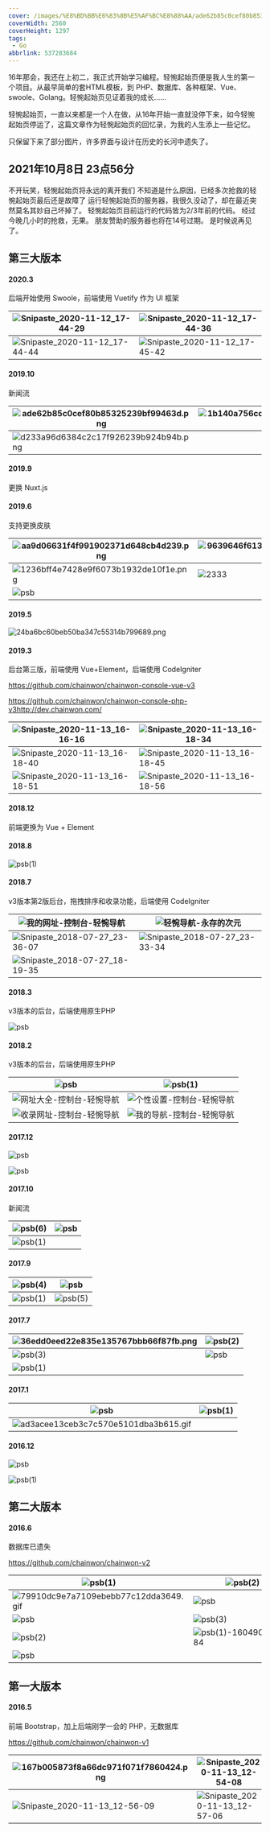```yaml
---
cover: /images/%E8%BD%BB%E6%83%8B%E5%AF%BC%E8%88%AA/ade62b85c0cef80b85325239bf99463d.png
coverWidth: 2560
coverHeight: 1297
tags:
 - Go
abbrlink: 537283684
---
```

16年那会，我还在上初二，我正式开始学习编程。轻惋起始页便是我人生的第一个项目。从最早简单的套HTML模板，到 PHP、数据库、各种框架、Vue、swoole、Golang。轻惋起始页见证着我的成长……

<!--more-->

轻惋起始页，一直以来都是一个人在做，从16年开始一直就没停下来，如今轻惋起始页停运了，这篇文章作为轻惋起始页的回忆录，为我的人生添上一些记忆。

只保留下来了部分图片，许多界面与设计在历史的长河中遗失了。

## 2021年10月8日 23点56分

不开玩笑，轻惋起始页将永远的离开我们
不知道是什么原因，已经多次抢救的轻惋起始页最后还是故障了
运行轻惋起始页的服务器，我很久没动了，却在最近突然莫名其妙自己坏掉了。
轻惋起始页目前运行的代码皆为2/3年前的代码。
经过今晚几小时的抢救，无果。
朋友赞助的服务器也将在14号过期。
是时候说再见了。

## 第三大版本

#### 2020.3

后端开始使用 Swoole，前端使用 Vuetify 作为 UI 框架

| ![Snipaste_2020-11-12_17-44-29](../../images/轻惋导航/Snipaste_2020-11-12_17-44-29.png) | ![Snipaste_2020-11-12_17-44-36](../../images/轻惋导航/Snipaste_2020-11-12_17-44-36.png) |
| ------------------------------------------------------------ | ------------------------------------------------------------ |
| ![Snipaste_2020-11-12_17-44-44](../../images/轻惋导航/Snipaste_2020-11-12_17-44-44.png) | ![Snipaste_2020-11-12_17-45-42](../../images/轻惋导航/Snipaste_2020-11-12_17-45-42.png) |



#### 2019.10

新闻流

| ![ade62b85c0cef80b85325239bf99463d.png](../../images/轻惋导航/ade62b85c0cef80b85325239bf99463d.png) | ![1b140a756cd87851ade2b9d3e3573e7a.png](../../images/轻惋导航/1b140a756cd87851ade2b9d3e3573e7a.png) |
| ------------------------------------------------------------ | ------------------------------------------------------------ |
| ![d233a96d6384c2c17f926239b924b94b.png](../../images/轻惋导航/d233a96d6384c2c17f926239b924b94b.png) |                                                              |

#### 2019.9

更换 Nuxt.js 

#### 2019.6

支持更换皮肤

| ![aa9d06631f4f991902371d648cb4d239.png](../../images/轻惋导航/aa9d06631f4f991902371d648cb4d239.png) | ![9639646f613ebe03e0dc2eb9977a3997.png](../../images/轻惋导航/9639646f613ebe03e0dc2eb9977a3997.png) |
| ------------------------------------------------------------ | ------------------------------------------------------------ |
| ![1236bff4e7428e9f6073b1932de10f1e.png](../../images/轻惋导航/1236bff4e7428e9f6073b1932de10f1e.png) | ![2333](../../images/轻惋导航/2333.jpg)                      |
| ![psb](../../images/轻惋导航/psb-1605174139653.jpg)          |                                                              |
#### 2019.5

![24ba6bc60beb50ba347c55314b799689.png](../../images/轻惋导航/24ba6bc60beb50ba347c55314b799689.png)

#### 2019.3

后台第三版，前端使用 Vue+Element，后端使用 CodeIgniter

https://github.com/chainwon/chainwon-console-vue-v3

https://github.com/chainwon/chainwon-console-php-v3http://dev.chainwon.com/

| ![Snipaste_2020-11-13_16-16-16](../../images/轻惋导航/Snipaste_2020-11-13_16-16-16.png) | ![Snipaste_2020-11-13_16-18-34](../../images/轻惋导航/Snipaste_2020-11-13_16-18-34.png) |
| ------------------------------------------------------------ | ------------------------------------------------------------ |
| ![Snipaste_2020-11-13_16-18-40](../../images/轻惋导航/Snipaste_2020-11-13_16-18-40.png) | ![Snipaste_2020-11-13_16-18-45](../../images/轻惋导航/Snipaste_2020-11-13_16-18-45.png) |
| ![Snipaste_2020-11-13_16-18-51](../../images/轻惋导航/Snipaste_2020-11-13_16-18-51.png) | ![Snipaste_2020-11-13_16-18-56](../../images/轻惋导航/Snipaste_2020-11-13_16-18-56.png) |



#### 2018.12

前端更换为 Vue + Element

#### 2018.8

![psb(1)](../../images/轻惋导航/psb(1)-1604903990509.jpg)

#### 2018.7

v3版本第2版后台，拖拽排序和收录功能，后端使用 CodeIgniter

| ![我的网址-控制台-轻惋导航](../../images/轻惋导航/我的网址-控制台-轻惋导航.png) | ![轻惋导航-永存的次元](../../images/轻惋导航/轻惋导航-永存的次元.png) |
| ------------------------------------------------------------ | ------------------------------------------------------------ |
| ![Snipaste_2018-07-27_23-36-07](../../images/轻惋导航/Snipaste_2018-07-27_23-36-07-1604903816308.png) | ![Snipaste_2018-07-27_23-33-34](../../images/轻惋导航/Snipaste_2018-07-27_23-33-34.png) |
| ![Snipaste_2018-07-27_18-19-35](../../images/轻惋导航/Snipaste_2018-07-27_18-19-35.png) |                                                              |

#### 2018.3

v3版本的后台，后端使用原生PHP

![psb](../../images/轻惋导航/psb-1604903455084.jpg)

#### 2018.2

v3版本的后台，后端使用原生PHP

| ![psb](../../images/轻惋导航/psb-1604903344508.jpg)          | ![psb(1)](../../images/轻惋导航/psb(1)-1604903399386.jpg)  |
| ------------------------------------------------------------ | ------------------------------------------------------------ |
| ![网址大全-控制台-轻惋导航](../../images/轻惋导航/网址大全-控制台-轻惋导航.png) | ![个性设置-控制台-轻惋导航](../../images/轻惋导航/个性设置-控制台-轻惋导航.png) |
| ![收录网址-控制台-轻惋导航](../../images/轻惋导航/收录网址-控制台-轻惋导航.png) | ![我的导航-控制台-轻惋导航](../../images/轻惋导航/我的导航-控制台-轻惋导航.png) |


#### 2017.12

![psb](../../images/轻惋导航/psb(1).jpg) 

![psb](../../images/轻惋导航/psb-1604903178963.jpg)

#### 2017.10

新闻流

| ![psb(6)](../../images/轻惋导航/psb(6).png)               | ![psb](../../images/轻惋导航/psb-1604902960293.png) |
| ----------------------------------------------------------- | --------------------------------------------------- |
| ![psb(1)](../../images/轻惋导航/psb(1)-1604902985626.png) |                                                     |

#### 2017.9

| ![psb(4)](../../images/轻惋导航/psb(4).png)               | ![psb](../../images/轻惋导航/psb-1604902680580.png) |
| --------------------------------------------------------- | --------------------------------------------------- |
| ![psb(1)](../../images/轻惋导航/psb(1)-1604902683758.png) | ![psb(5)](../../images/轻惋导航/psb(5).png)         |

#### 2017.7

| ![36edd0eed22e835e135767bbb66f87fb.png](../../images/轻惋导航/36edd0eed22e835e135767bbb66f87fb.png) | ![psb(2)](../../images/轻惋导航/psb(2)-1604902318927.png) |
| ------------------------------------------------------------ | ----------------------------------------------------------- |
| ![psb(3)](../../images/轻惋导航/psb(3)-1604902372160.png)  | ![psb](../../images/轻惋导航/psb-1604902412630.png)         |
| ![psb(1)](../../images/轻惋导航/psb(1)-1604902425115.png)  |                                                             |

#### 2017.1



| ![psb](../../images/轻惋导航/psb-1604902064586.png)          | ![psb(1)](../../images/轻惋导航/psb(1)-1604902145123.png) |
| ------------------------------------------------------------ | --------------------------------------------------------- |
| ![ad3acee13ceb3c7c570e5101dba3b615.gif](../../images/轻惋导航/ad3acee13ceb3c7c570e5101dba3b615.gif) |                                                           |

#### 2016.12

![psb](../../images/轻惋导航/psb-1604901956337.png)

![psb(1)](../../images/轻惋导航/psb(1)-1604901966000.png) 

## 第二大版本

#### 2016.6

数据库已遗失

https://github.com/chainwon/chainwon-v2

| ![psb(1)](../../images/轻惋导航/psb(1).png)                  | ![psb(2)](../../images/轻惋导航/psb(2).png)                  |
| ------------------------------------------------------------ | ------------------------------------------------------------ |
| ![79910dc9e7a7109ebebb77c12dda3649.gif](../../images/轻惋导航/79910dc9e7a7109ebebb77c12dda3649.gif) | ![psb](../../images/轻惋导航/psb.png)                        |
| ![psb](../../images/轻惋导航/psb-1604901806969.png)          | ![psb(3)](../../images/轻惋导航/psb(3).png)                  |
| ![psb(2)](../../images/轻惋导航/psb(2)-1604901821151.png)    | ![psb(1)-1604901515884](../../images/轻惋导航/psb(1)-1604901515884.png) |
| ![psb](../../images/轻惋导航/psb-1605259713459.jpg)          |                                                              |


## 第一大版本

#### 2016.5

前端 Bootstrap，加上后端刚学一会的 PHP，无数据库

https://github.com/chainwon/chainwon-v1

| ![167b005873f8a66dc971f071f7860424.png](../../images/轻惋导航/167b005873f8a66dc971f071f7860424.png) | ![Snipaste_2020-11-13_12-54-08](../../images/轻惋导航/Snipaste_2020-11-13_12-54-08.png) |
| ------------------------------------------------------------ | ------------------------------------------------------------ |
| ![Snipaste_2020-11-13_12-56-09](../../images/轻惋导航/Snipaste_2020-11-13_12-56-09.png) | ![Snipaste_2020-11-13_12-57-06](../../images/轻惋导航/Snipaste_2020-11-13_12-57-06.png) |


